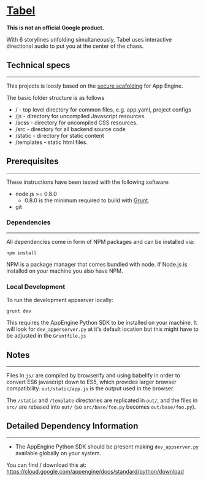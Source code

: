 # [Tabel](https://tabel.withgoogle.com)
__This is not an official Google product.__

With 6 storylines unfolding simultaneously, Tabel uses interactive directional audio
to put you at the center of the chaos.

## Technical specs
----
This projects is loosly based on the
[secure scafolding](https://github.com/google/gae-secure-scaffold-python) for App Engine.

The basic folder structure is as follows

* / - top level directory for common files, e.g. app.yaml, project configs
* /js - directory for uncompiled Javascript resources.
* /scss - directory for uncompiled CSS resources.
* /src - directory for all backend source code
* /static - directory for static content
* /templates - static html files.

## Prerequisites
----
These instructions have been tested with the following software:

* node.js >= 0.8.0
    * 0.8.0 is the minimum required to build with [Grunt](http://gruntjs.com/).
* git


### Dependencies
----
All dependencies come in form of NPM packages and can be installed via:

`npm install`

NPM is a package manager that comes bundled with node. If Node.js is installed
on your machine you also have NPM.

### Local Development
To run the development appserver locally:

`grunt dev`

This requires the AppEngine Python SDK to be installed on your machine. It will look
for `dev_apperserver.py` at it's default location but this might have to be adjusted in
the `Gruntfile.js`

## Notes
----
Files in `js/` are compiled by browserify and using babelify in order to convert
ES6 javascript down to ES5, which provides larger browser compatibility.
`out/static/app.js` is the output used in the browser.

The `/static` and `/template` directories are replicated in `out/`, and the
files in `src/` are rebased into `out/` (so `src/base/foo.py` becomes
`out/base/foo.py`).


## Detailed Dependency Information
-------------
* The AppEngine Python SDK should be present making `dev_appserver.py` available
globally on your system.


You can find / download this at:
<https://cloud.google.com/appengine/docs/standard/python/download>

